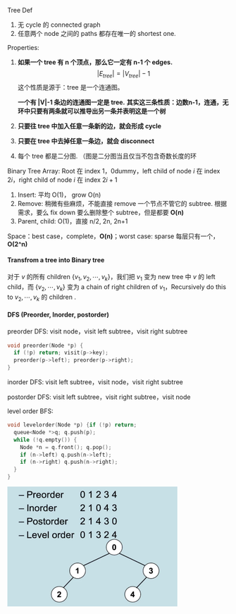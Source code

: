 Tree Def

1. 无 cycle 的 connected graph
2. 任意两个 node 之间的 paths 都存在唯一的 shortest one. 

Properties:

1. **如果一个 tree 有 n 个顶点，那么它一定有 n-1 个 edges.**
   $$
   |E_{tree}| = |V_{tree}| -1
   $$
   这个性质是源于：tree 是一个连通图。

   **一个有 |V|-1 条边的连通图一定是 tree.** **其实这三条性质：边数n-1，连通，无环中只要有两条就可以推导出另一条并表明这是一个树**

2. **只要往 tree 中加入任意一条新的边，就会形成 cycle**

3. **只要在 tree 中去掉任意一条边，就会 disconnect**

4. 每个 tree 都是二分图. （图是二分图当且仅当不包含奇数长度的环





Binary Tree Array: Root 在 index 1，0dummy，left child of node $i$ 在 index $2i$，right child of node $i$ 在 index $2i + 1$

1. Insert: 平均 O(1)， grow O(n)
2. Remove: 稍微有些麻烦，不能直接 remove 一个节点不管它的 subtree. 根据需求，要么 fix down 要么删除整个 subtree，但是都要 **O(n)**
3. Parent, child: O(1)，直接 n/2, 2n, 2n+1

Space：best case，complete，**O(n)**；worst case: sparse 每层只有一个，**O(2^n)**



#### Transfrom a tree into Binary tree

对于 $v$  的所有 children $\{v_1, v_2, \cdots, v_k\}$，我们把 $v_1$ 变为 new tree 中 $v$ 的 left child，而 $\{v_2, \cdots, v_k\}$ 变为 a chain of right children of $v_1$，Recursively do this to $v_2, \cdots, v_k$ 的 children .



#### DFS (Preorder, Inorder, postorder)

preorder DFS: visit node，visit left subtree，visit right subtree

```c++
void preorder(Node *p) {
  if (!p) return; visit(p->key);
  preorder(p->left); preorder(p->right);
}
```

inorder DFS: visit left subtree，visit node，visit right subtree

postorder DFS: visit left subtree，visit right subtree，visit node

level order BFS: 

```c++
void levelorder(Node *p) {if (!p) return;
  queue<Node *>q; q.push(p);
  while (!q.empty()) {
    Node *n = q.front(); q.pop();
    if (n->left) q.push(n->left);
    if (n->right) q.push(n->right);
  }
}
```

<img src="note-assets/Screenshot 2024-11-17 at 20.56.55.png" alt="Screenshot 2024-11-17 at 20.56.55" style="zoom:50%;" />